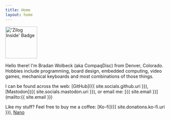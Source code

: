 ```yaml
---
title: Home
layout: home
---
```

<img class="float-right" src="/files/zilog_inside.gif" alt="'Zilog Inside' Badge" title="Imagine if your computer was running on a Zilog CPU..." width="100px">

Hello there! I'm Bradan Wolbeck (aka CompaqDisc) from Denver, Colorado. Hobbies include programming, board design, embedded computing, video games, mechanical keyboards and most combinations of those things.

I can be found across the web: [GitHub]({{ site.socials.github.uri }}), [Mastodon]({{ site.socials.mastodon.uri }}), or email me: [{{ site.email }}](mailto:{{ site.email }})

Like my stuff? Feel free to buy me a coffee: [Ko-fi]({{ site.donations.ko-fi.uri }}), <span class="nano_qr"><a href="{{ site.donations.nano.uri }}">Nano</a><span id="qrTarget"></span></span>

<style>
.nano_qr {
    position: relative;
}

.nano_qr span {
    display: none;
}

.nano_qr:hover span {
    display: block;
    position: absolute;
    z-index: 1000;
    left: 50px;
    top: 25px;
    background-color: #fff;
    padding: 0px;
    border: 2px solid black;
    border-radius: 0px;
}

#qrTarget {
  width: 200px;
  height: 200px;
}
</style>
<script src="https://larsjung.de/kjua/latest/kjua-0.9.0.min.js"></script>
<script>
var el = kjua({text: '{{ site.donations.nano.uri }}', rounded: 100, quiet: 1});
document.querySelector('#qrTarget').appendChild(el);
</script>
